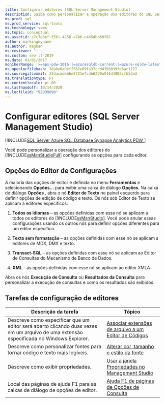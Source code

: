 ```yaml
---
title: Configurar editores (SQL Server Management Studio)
description: Saiba como personalizar a operação dos editores do SQL Server Management Studio definindo opções na caixa de diálogo Opções.
ms.prod: sql
ms.prod_service: sql-tools
ms.technology: ssms
ms.topic: conceptual
ms.assetid: e7c7a8ef-f561-4258-a7b6-c445dba69f87
author: markingmyname
ms.author: maghan
ms.reviewer: ''
ms.custom: seo-lt-2019
ms.date: 03/01/2017
monikerRange: '>=aps-pdw-2016||=azuresqldb-current||=azure-sqldw-latest||>=sql-server-2016||=sqlallproducts-allversions||>=sql-server-linux-2017||=azuresqldb-mi-current'
ms.openlocfilehash: 7da0e6a9eff582e69fa37ccd4396039fe6ac1727
ms.sourcegitcommit: 22dacedeb6e8721e7cdb6279a946d4002cfb5da3
ms.translationtype: HT
ms.contentlocale: pt-BR
ms.lasthandoff: 10/14/2020
ms.locfileid: "92039090"
---
```

# <a name="configure-editors-sql-server-management-studio"></a>Configurar editores (SQL Server Management Studio)

[!INCLUDE[SQL Server Azure SQL Database Synapse Analytics PDW ](../../includes/applies-to-version/sql-asdb-asdbmi-asa-pdw.md)]

Você pode personalizar a operação dos editores do [!INCLUDE[ssManStudioFull](../../includes/ssmanstudiofull-md.md)] configurando as opções para cada editor.  
  
## <a name="setting-editor-options"></a>Opções do Editor de Configurações  
 A maioria das opções de editor é definida no menu **Ferramentas** e selecionando **Opções...** para exibir uma caixa de diálogo **Opções**. Na caixa de diálogo **Opções** , abra o nó **Editor de Texto** no painel esquerdo para definir opções de edição de código e texto. Os nós sob Editor de Texto se aplicam a editores específicos:  
  
1.  **Todos os Idiomas** – as opções definidas com esse nó se aplicam a todos os editores do [!INCLUDE[ssManStudio](../../includes/ssmanstudio-md.md)]. Você pode anular essas configurações usando os outros nós para definir opções diferentes para um editor específico.  
  
2.  **Texto sem formatação** – as opções definidas com esse nó se aplicam a editores de MDX, DMX e texto.  
  
3.  **Transact-SQL** – as opções definidas com esse nó se aplicam ao Editor de Consultas do Mecanismo de Banco de Dados.  
  
4.  **XML** – as opções definidas com esse nó se aplicam ao editor XMLA.  
  
 Abra os nós **Execução de Consulta** ou **Resultados da Consulta** para personalizar a execução de consultas e como os resultados são exibidos.  
  
## <a name="editor-configuration-tasks"></a>Tarefas de configuração de editores  
  
|Descrição da tarefa|Tópico|  
|----------------------|-----------|  
|Descreve como especificar que um editor será aberto clicando duas vezes em um arquivo de uma extensão especificada no Windows Explorer.|[Associar extensões de arquivo a um Editor de Códigos](./associate-file-extensions-to-a-code-editor.md)|  
|Descreve como personalizar fontes para tornar código e texto mais legíveis.|[Alterar cor, tamanho e estilo da fonte](./change-font-color-size-and-style.md)|  
|Descreve como exibir propriedades.|[Usar a janela Propriedades no Management Studio](./use-the-properties-window-in-management-studio.md)|  
|Local das páginas de ajuda F1 para as caixas de diálogo de opções de editor.|[Ajuda F1 de páginas de Opções de Consulta](../f1-help/f1-help-for-server-connections-sql-server-management-studio.md)|